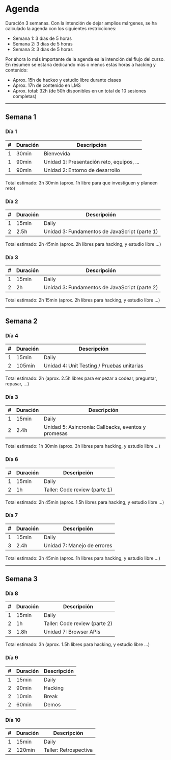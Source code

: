 # Agenda

Duración 3 semanas. Con la intención de dejar amplios márgenes, se ha calculado
la agenda con los siguientes restricciones:

* Semana 1: 3 días de 5 horas
* Semana 2: 3 días de 5 horas
* Semana 3: 3 días de 5 horas

Por ahora lo más importante de la agenda es la intención del flujo del curso. En
resumen se estaría dedicando más o menos estas horas a hacking y contenido:

* Aprox. 15h de hackeo y estudio libre durante clases
* Aprox. 17h de contenido en LMS
* Aprox. total: 32h (de 50h disponibles en un total de 10 sesiones completas)

***

## Semana 1

### Día 1

| # | Duración | Descripción
|---|----------|------------
| 1 | 30min    | Bienvevida
| 1 | 90min    | Unidad 1: Presentación reto, equipos, ...
| 1 | 90min    | Unidad 2: Entorno de desarrollo

Total estimado: 3h 30min (aprox. 1h libre para que investiguen y planeen reto)

### Día 2

| # | Duración | Descripción
|---|----------|------------
| 1 | 15min    | Daily
| 2 | 2.5h     | Unidad 3: Fundamentos de JavaScript (parte 1)

Total estimado: 2h 45min (aprox. 2h libres para hacking, y estudio libre ...)

### Día 3

| # | Duración | Descripción
|---|----------|------------
| 1 | 15min    | Daily
| 2 | 2h       | Unidad 3: Fundamentos de JavaScript (parte 2)

Total estimado: 2h 15min (aprox. 2h libres para hacking, y estudio libre ...)

***

## Semana 2

### Día 4

| # | Duración | Descripción
|---|----------|------------
| 1 | 15min    | Daily
| 2 | 105min   | Unidad 4: Unit Testing / Pruebas unitarias

Total estimado: 2h (aprox. 2.5h libres para empezar a codear, preguntar,
repasar, ...)

### Día 3

| # | Duración | Descripción
|---|----------|------------
| 1 | 15min    | Daily
| 2 | 2.4h     | Unidad 5: Asincronía: Callbacks, eventos y promesas

Total estimado: 1h 30min (aprox. 3h libres para hacking, y estudio libre ...)

### Día 6

| # | Duración | Descripción
|---|----------|------------
| 1 | 15min    | Daily
| 2 | 1h       | Taller: Code review (parte 1)

Total estimado: 2h 45min (aprox. 1.5h libres para hacking, y estudio libre ...)

### Día 7

| # | Duración | Descripción
|---|----------|------------
| 1 | 15min    | Daily
| 3 | 2.4h     | Unidad 7: Manejo de errores

Total estimado: 3h 45min (aprox. 1h libres para hacking, y estudio libre ...)

***

## Semana 3

### Día 8

| # | Duración | Descripción
|---|----------|------------
| 1 | 15min    | Daily
| 2 | 1h       | Taller: Code review (parte 2)
| 3 | 1.8h     | Unidad 7: Browser APIs

Total estimado: 3h (aprox. 1.5h libres para hacking, y estudio libre ...)

### Día 9

| # | Duración | Descripción
|---|----------|------------
| 1 | 15min    | Daily
| 2 | 90min    | Hacking
| 2 | 10min    | Break
| 2 | 60min    | Demos

### Día 10

| # | Duración | Descripción
|---|----------|------------
| 1 | 15min    | Daily
| 2 | 120min   | Taller: Retrospectiva
